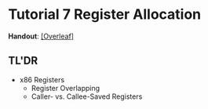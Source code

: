 # Tutorial 7 Register Allocation

**Handout**: [\[Overleaf\]](https://www.overleaf.com/read/qyzvpfzxkrns)

## TL'DR

- x86 Registers
  - Register Overlapping
  - Caller- vs. Callee-Saved Registers
